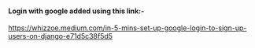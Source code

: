 #### Login with google added using this link:- <br/>
https://whizzoe.medium.com/in-5-mins-set-up-google-login-to-sign-up-users-on-django-e71d5c38f5d5
